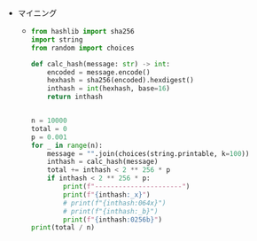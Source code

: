 - マイニング
	- ```python
	  from hashlib import sha256
	  import string
	  from random import choices
	  
	  def calc_hash(message: str) -> int:
	      encoded = message.encode()
	      hexhash = sha256(encoded).hexdigest()
	      inthash = int(hexhash, base=16)
	      return inthash
	  
	  
	  n = 10000
	  total = 0
	  p = 0.001
	  for _ in range(n):
	      message = "".join(choices(string.printable, k=100))
	      inthash = calc_hash(message)
	      total += inthash < 2 ** 256 * p
	      if inthash < 2 ** 256 * p:
	          print(f"----------------------")
	          print(f"{inthash:_x}")
	          # print(f"{inthash:064x}")
	          # print(f"{inthash:_b}")
	          print(f"{inthash:0256b}")
	  print(total / n)
	  ```
